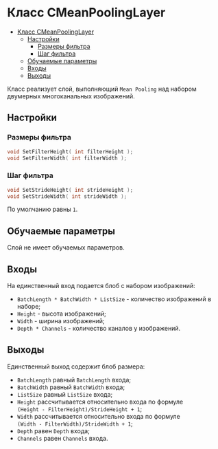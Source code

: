 # Класс CMeanPoolingLayer

<!-- TOC -->

- [Класс CMeanPoolingLayer](#класс-cmeanpoolinglayer)
    - [Настройки](#настройки)
        - [Размеры фильтра](#размеры-фильтра)
        - [Шаг фильтра](#шаг-фильтра)
    - [Обучаемые параметры](#обучаемые-параметры)
    - [Входы](#входы)
    - [Выходы](#выходы)

<!-- /TOC -->

Класс реализует слой, выполняющий `Mean Pooling` над набором двумерных многоканальных изображений.

## Настройки

### Размеры фильтра

```c++
void SetFilterHeight( int filterHeight );
void SetFilterWidth( int filterWidth );
```

### Шаг фильтра

```c++
void SetStrideHeight( int strideHeight );
void SetStrideWidth( int strideWidth );
```

По умолчанию равны `1`.

## Обучаемые параметры

Слой не имеет обучаемых параметров.

## Входы

На единственный вход подается блоб с набором изображений:

- `BatchLength * BatchWidth * ListSize` - количество изображений в наборе;
- `Height` - высота изображений;
- `Width` - ширина изображений;
- `Depth * Channels` - количество каналов у изображений.

## Выходы

Единственный выход содержит блоб размера:

- `BatchLength` равный `BatchLength` входа;
- `BatchWidth` равный `BatchWidth` входа;
- `ListSize` равный `ListSize` входа;
- `Height` рассчитывается относительно входа по формуле  
`(Height - FilterHeight)/StrideHeight + 1`;
- `Width` рассчитывается относительно входа по формуле  
`(Width - FilterWidth)/StrideWidth + 1`;
- `Depth` равен `Depth` входа;
- `Channels` равен `Channels` входа.
